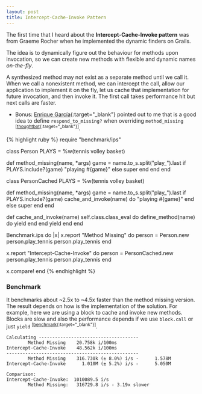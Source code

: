 ```yaml
---
layout: post
title: Intercept-Cache-Invoke Pattern
---
```


The first time that I heard about the **Intercept-Cache-Invoke pattern** was from
Graeme Rocher when he implemented the dynamic finders on Grails.

The idea is to dynamically figure out the behaviour for methods upon invocation,
so we can create new methods with flexible and dynamic names *on-the-fly*.

A synthesized method may not exist as a separate method until we call it. When
we call a nonexistent method, we can intercept the call, allow our
application to implement it on the fly, let us cache that implementation for
future invocation, and then invoke it. The first call takes performance hit but
next calls are faster.

- Bonus: [Enrique García][2]{:target="_blank"} pointed out to me that is a good idea to
define `respond_to_missing?` when overriding `method_missing` <sup>[[thoughtbot][3]{:target="_blank"}]</sup>.

{% highlight ruby %}
require "benchmark/ips"

class Person
  PLAYS = %w(tennis volley basket)

  def method_missing(name, *args)
    game = name.to_s.split("play_").last
    if PLAYS.include?(game)
      "playing #{game}"
    else
      super
    end
  end
end

class PersonCached
  PLAYS = %w(tennis volley basket)

  def method_missing(name, *args)
    game = name.to_s.split("play_").last
    if PLAYS.include?(game)
      cache_and_invoke(name) do
        "playing #{game}"
      end
    else
      super
    end
  end

  def cache_and_invoke(name)
    self.class.class_eval do
      define_method(name) do
        yield
      end
    end
    yield
  end
end

Benchmark.ips do |x|
  x.report "Method Missing" do
    person = Person.new
    person.play_tennis
    person.play_tennis
  end

  x.report "Intercept-Cache-Invoke" do
    person = PersonCached.new
    person.play_tennis
    person.play_tennis
  end

  x.compare!
end
{% endhighlight %}


### Benchmark

It benchmarks about ~2.5x to ~4.5x faster than the method missing version. The
result depends on how is the implementation of the solution. For example, here
we are using a block to cache and invoke new methods. Blocks are slow and also
the performance depends if we use `block.call` or just `yield`
<sup>[[benchmark][1]{:target="_blank"}]</sup>.

    Calculating -------------------------------------
            Method Missing    20.758k i/100ms
    Intercept-Cache-Invoke    48.562k i/100ms
    -------------------------------------------------
            Method Missing    316.730k (± 8.0%) i/s -      1.578M
    Intercept-Cache-Invoke      1.010M (± 5.2%) i/s -      5.050M

    Comparison:
    Intercept-Cache-Invoke:  1010089.5 i/s
            Method Missing:   316729.8 i/s - 3.19x slower


[1]: https://github.com/JuanitoFatas/fast-ruby#proccall-vs-yield-code
[2]: https://twitter.com/otikik
[3]: https://robots.thoughtbot.com/always-define-respond-to-missing-when-overriding
